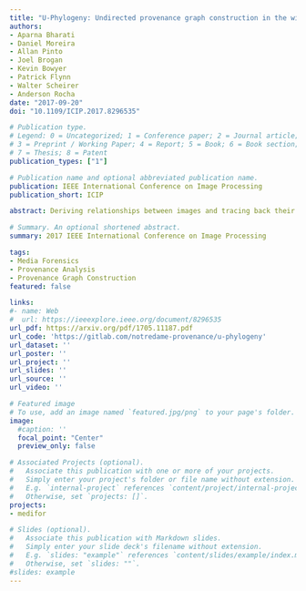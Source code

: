 ```yaml
---
title: "U-Phylogeny: Undirected provenance graph construction in the wild"
authors:
- Aparna Bharati
- Daniel Moreira
- Allan Pinto
- Joel Brogan
- Kevin Bowyer
- Patrick Flynn
- Walter Scheirer
- Anderson Rocha
date: "2017-09-20"
doi: "10.1109/ICIP.2017.8296535"

# Publication type.
# Legend: 0 = Uncategorized; 1 = Conference paper; 2 = Journal article;
# 3 = Preprint / Working Paper; 4 = Report; 5 = Book; 6 = Book section;
# 7 = Thesis; 8 = Patent
publication_types: ["1"]

# Publication name and optional abbreviated publication name.
publication: IEEE International Conference on Image Processing
publication_short: ICIP

abstract: Deriving relationships between images and tracing back their history of modifications are at the core of Multimedia Phylogeny solutions, which aim to combat misinformation through doctored visual media. Nonetheless, most recent image phylogeny solutions cannot properly address cases of forged composite images with multiple donors, an area known as multiple parenting phylogeny (MPP). This paper presents a preliminary undirected graph construction solution for MPP, without any strict assumptions. The algorithm is underpinned by robust image representative keypoints and different geometric consistency checks among matching regions in both images to provide regions of interest for direct comparison. The paper introduces a novel technique to geometrically filter the most promising matches as well as to aid in the shared region localization task. The strength of the approach is corroborated by experiments with real-world cases, with and without image distractors (unrelated cases).

# Summary. An optional shortened abstract.
summary: 2017 IEEE International Conference on Image Processing

tags:
- Media Forensics
- Provenance Analysis
- Provenance Graph Construction
featured: false

links:
#- name: Web
#  url: https://ieeexplore.ieee.org/document/8296535
url_pdf: https://arxiv.org/pdf/1705.11187.pdf
url_code: 'https://gitlab.com/notredame-provenance/u-phylogeny'
url_dataset: ''
url_poster: ''
url_project: ''
url_slides: ''
url_source: ''
url_video: ''

# Featured image
# To use, add an image named `featured.jpg/png` to your page's folder. 
image:
  #caption: ''
  focal_point: "Center"
  preview_only: false

# Associated Projects (optional).
#   Associate this publication with one or more of your projects.
#   Simply enter your project's folder or file name without extension.
#   E.g. `internal-project` references `content/project/internal-project/index.md`.
#   Otherwise, set `projects: []`.
projects:
- medifor

# Slides (optional).
#   Associate this publication with Markdown slides.
#   Simply enter your slide deck's filename without extension.
#   E.g. `slides: "example"` references `content/slides/example/index.md`.
#   Otherwise, set `slides: ""`.
#slides: example
---
```

